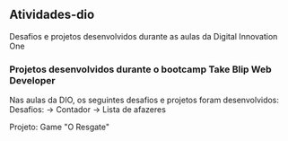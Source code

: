 ## Atividades-dio
Desafios e projetos desenvolvidos durante as aulas da Digital Innovation One
  ### Projetos desenvolvidos durante o bootcamp Take Blip Web Developer
  Nas aulas da DIO, os seguintes desafios e projetos foram desenvolvidos:
  Desafios:
  -> Contador
  -> Lista de afazeres

  Projeto: Game "O Resgate"
